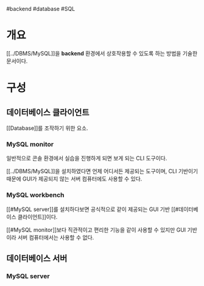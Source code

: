 #backend #database #SQL 

# 개요
[[../DBMS/MySQL]]을 **backend** 환경에서 상호작용할 수 있도록 하는 방법을 기술한 문서이다.

# 구성
## 데이터베이스 클라이언트
[[Database]]를 조작하기 위한 요소.

### MySQL monitor
일반적으로 콘솔 환경에서 실습을 진행하게 되면 보게 되는 CLI 도구이다.

[[../DBMS/MySQL]]을 설치하였다면 언제 어디서든 제공되는 도구이며, CLI 기반이기 때문에 GUI가 제공되지 않는 서버 컴퓨터에도 사용할 수 있다.

### MySQL workbench
[[#MySQL server]]를 설치하다보면 공식적으로 같이 제공되는 GUI 기반 [[#데이터베이스 클라이언트]]이다.

[[#MySQL monitor]]보다 직관적이고 편리한 기능을 같이 사용할 수 있지만 GUI 기반이라 서버 컴퓨터에서는 사용할 수 없다.

## 데이터베이스 서버
### MySQL server